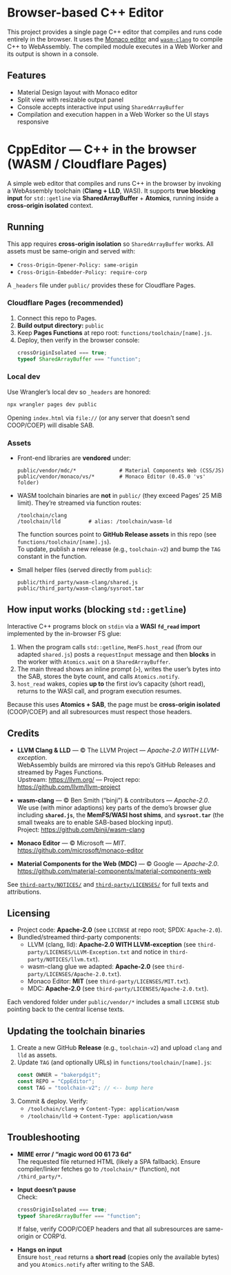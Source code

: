 # Browser-based C++ Editor

This project provides a single page C++ editor that compiles and runs code
entirely in the browser. It uses the [Monaco editor](https://microsoft.github.io/monaco-editor/)
and [`wasm-clang`](https://github.com/binji/wasm-clang) to compile C++ to WebAssembly.
The compiled module executes in a Web Worker and its output is shown in a console.

## Features

- Material Design layout with Monaco editor
- Split view with resizable output panel
- Console accepts interactive input using `SharedArrayBuffer`
- Compilation and execution happen in a Web Worker so the UI stays responsive

# CppEditor — C++ in the browser (WASM / Cloudflare Pages)

A simple web editor that compiles and runs C++ in the browser by invoking a WebAssembly toolchain (**Clang + LLD**, WASI). It supports **true blocking input** for `std::getline` via **SharedArrayBuffer** + **Atomics**, running inside a **cross-origin isolated** context.

## Running

This app requires **cross-origin isolation** so `SharedArrayBuffer` works. All assets must be same-origin and served with:

- `Cross-Origin-Opener-Policy: same-origin`
- `Cross-Origin-Embedder-Policy: require-corp`

A `_headers` file under `public/` provides these for Cloudflare Pages.

### Cloudflare Pages (recommended)

1. Connect this repo to Pages.
2. **Build output directory:** `public`
3. Keep **Pages Functions** at repo root: `functions/toolchain/[name].js`.
4. Deploy, then verify in the browser console:
   ```js
   crossOriginIsolated === true;
   typeof SharedArrayBuffer === "function";
   ```

### Local dev

Use Wrangler’s local dev so `_headers` are honored:

```bash
npx wrangler pages dev public
```

Opening `index.html` via `file://` (or any server that doesn’t send COOP/COEP) will disable SAB.

### Assets

- Front-end libraries are **vendored** under:
  ```
  public/vendor/mdc/*              # Material Components Web (CSS/JS)
  public/vendor/monaco/vs/*        # Monaco Editor (0.45.0 'vs' folder)
  ```
- WASM toolchain binaries are **not** in `public/` (they exceed Pages’ 25 MiB limit). They’re streamed via function routes:

  ```
  /toolchain/clang
  /toolchain/lld         # alias: /toolchain/wasm-ld
  ```

  The function sources point to **GitHub Release assets** in this repo (see `functions/toolchain/[name].js`).  
  To update, publish a new release (e.g., `toolchain-v2`) and bump the `TAG` constant in the function.

- Small helper files (served directly from `public`):
  ```
  public/third_party/wasm-clang/shared.js
  public/third_party/wasm-clang/sysroot.tar
  ```

## How input works (blocking `std::getline`)

Interactive C++ programs block on `stdin` via a **WASI `fd_read` import** implemented by the in-browser FS glue:

1. When the program calls `std::getline`, `MemFS.host_read` (from our adapted `shared.js`) posts a `requestInput` message and then **blocks** in the worker with `Atomics.wait` on a `SharedArrayBuffer`.
2. The main thread shows an inline prompt (`>`), writes the user’s bytes into the SAB, stores the byte count, and calls `Atomics.notify`.
3. `host_read` wakes, copies **up to** the first iov’s capacity (short read), returns to the WASI call, and program execution resumes.

Because this uses **Atomics + SAB**, the page must be **cross-origin isolated** (COOP/COEP) and all subresources must respect those headers.

## Credits

- **LLVM Clang & LLD** — © The LLVM Project — _Apache-2.0 WITH LLVM-exception_.  
  WebAssembly builds are mirrored via this repo’s GitHub Releases and streamed by Pages Functions.  
  Upstream: <https://llvm.org/> — Project repo: <https://github.com/llvm/llvm-project>

- **wasm-clang** — © Ben Smith (“binji”) & contributors — _Apache-2.0_.  
  We use (with minor adaptions) key parts of the demo’s browser glue including **`shared.js`**, the **MemFS/WASI host shims**, and **`sysroot.tar`** (the small tweaks are to enable SAB-based blocking input).  
  Project: <https://github.com/binji/wasm-clang>

- **Monaco Editor** — © Microsoft — _MIT_.  
  <https://github.com/microsoft/monaco-editor>

- **Material Components for the Web (MDC)** — © Google — _Apache-2.0_.  
  <https://github.com/material-components/material-components-web>

See [`third-party/NOTICES/`](third-party/NOTICES/) and [`third-party/LICENSES/`](third-party/LICENSES/) for full texts and attributions.

## Licensing

- Project code: **Apache-2.0** (see `LICENSE` at repo root; SPDX: `Apache-2.0`).
- Bundled/streamed third-party components:
  - LLVM (clang, lld): **Apache-2.0 WITH LLVM-exception** (see `third-party/LICENSES/LLVM-Exception.txt` and notice in `third-party/NOTICES/llvm.txt`).
  - wasm-clang glue we adapted: **Apache-2.0** (see `third-party/LICENSES/Apache-2.0.txt`).
  - Monaco Editor: **MIT** (see `third-party/LICENSES/MIT.txt`).
  - MDC: **Apache-2.0** (see `third-party/LICENSES/Apache-2.0.txt`).

Each vendored folder under `public/vendor/*` includes a small `LICENSE` stub pointing back to the central license texts.

## Updating the toolchain binaries

1. Create a new GitHub **Release** (e.g., `toolchain-v2`) and upload `clang` and `lld` as assets.
2. Update `TAG` (and optionally URLs) in `functions/toolchain/[name].js`:
   ```js
   const OWNER = "bakerpdgit";
   const REPO = "CppEditor";
   const TAG = "toolchain-v2"; // <-- bump here
   ```
3. Commit & deploy. Verify:
   - `/toolchain/clang` → `Content-Type: application/wasm`
   - `/toolchain/lld` → `Content-Type: application/wasm`

## Troubleshooting

- **MIME error / “magic word 00 61 73 6d”**  
  The requested file returned HTML (likely a SPA fallback). Ensure compiler/linker fetches go to `/toolchain/*` (function), not `/third_party/*`.

- **Input doesn’t pause**  
  Check:

  ```js
  crossOriginIsolated === true;
  typeof SharedArrayBuffer === "function";
  ```

  If false, verify COOP/COEP headers and that all subresources are same-origin or CORP’d.

- **Hangs on input**  
  Ensure `host_read` returns a **short read** (copies only the available bytes) and you `Atomics.notify` after writing to the SAB.
